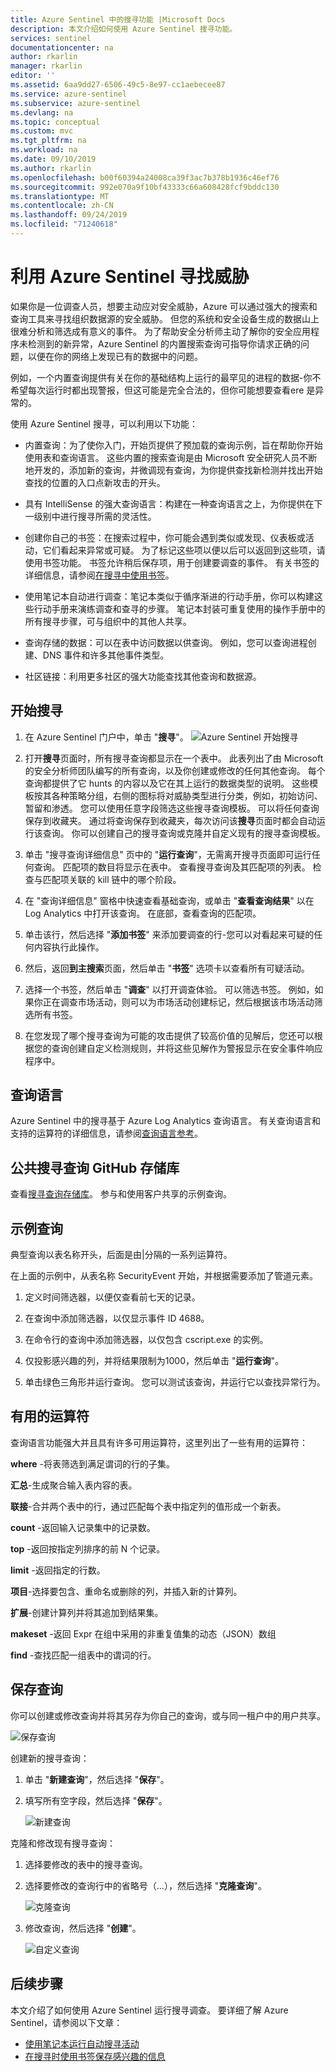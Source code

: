 ```yaml
---
title: Azure Sentinel 中的搜寻功能 |Microsoft Docs
description: 本文介绍如何使用 Azure Sentinel 搜寻功能。
services: sentinel
documentationcenter: na
author: rkarlin
manager: rkarlin
editor: ''
ms.assetid: 6aa9dd27-6506-49c5-8e97-cc1aebecee87
ms.service: azure-sentinel
ms.subservice: azure-sentinel
ms.devlang: na
ms.topic: conceptual
ms.custom: mvc
ms.tgt_pltfrm: na
ms.workload: na
ms.date: 09/10/2019
ms.author: rkarlin
ms.openlocfilehash: b00f60394a24008ca39f3ac7b378b1936c46ef76
ms.sourcegitcommit: 992e070a9f10bf43333c66a608428fcf9bddc130
ms.translationtype: MT
ms.contentlocale: zh-CN
ms.lasthandoff: 09/24/2019
ms.locfileid: "71240618"
---
```

# <a name="hunt-for-threats-with-in-azure-sentinel"></a>利用 Azure Sentinel 寻找威胁



如果你是一位调查人员，想要主动应对安全威胁，Azure 可以通过强大的搜索和查询工具来寻找组织数据源的安全威胁。 但您的系统和安全设备生成的数据山上很难分析和筛选成有意义的事件。 为了帮助安全分析师主动了解你的安全应用程序未检测到的新异常，Azure Sentinel 的内置搜索查询可指导你请求正确的问题，以便在你的网络上发现已有的数据中的问题。 

例如，一个内置查询提供有关在你的基础结构上运行的最罕见的进程的数据-你不希望每次运行时都出现警报，但这可能是完全合法的，但你可能想要查看ere 是异常的。 



使用 Azure Sentinel 搜寻，可以利用以下功能：

- 内置查询：为了使你入门，开始页提供了预加载的查询示例，旨在帮助你开始使用表和查询语言。 这些内置的搜索查询是由 Microsoft 安全研究人员不断地开发的，添加新的查询，并微调现有查询，为你提供查找新检测并找出开始查找的位置的入口点新攻击的开头。 

- 具有 IntelliSense 的强大查询语言：构建在一种查询语言之上，为你提供在下一级别中进行搜寻所需的灵活性。

- 创建你自己的书签：在搜索过程中，你可能会遇到类似或发现、仪表板或活动，它们看起来异常或可疑。 为了标记这些项以便以后可以返回到这些项，请使用书签功能。 书签允许稍后保存项，用于创建要调查的事件。 有关书签的详细信息，请参阅[在搜寻中使用书签](hunting.md)。
- 使用笔记本自动进行调查：笔记本类似于循序渐进的行动手册，你可以构建这些行动手册来演练调查和查寻的步骤。  笔记本封装可重复使用的操作手册中的所有搜寻步骤，可与组织中的其他人共享。 
- 查询存储的数据：可以在表中访问数据以供查询。 例如，您可以查询进程创建、DNS 事件和许多其他事件类型。

- 社区链接：利用更多社区的强大功能查找其他查询和数据源。
 
## <a name="get-started-hunting"></a>开始搜寻

1. 在 Azure Sentinel 门户中，单击 "**搜寻**"。
  ![Azure Sentinel 开始搜寻](media/tutorial-hunting/hunting-start.png)

2. 打开**搜寻**页面时，所有搜寻查询都显示在一个表中。 此表列出了由 Microsoft 的安全分析师团队编写的所有查询，以及你创建或修改的任何其他查询。 每个查询都提供了它 hunts 的内容以及它在其上运行的数据类型的说明。 这些模板按其各种策略分组，右侧的图标将对威胁类型进行分类，例如，初始访问、暂留和渗透。 您可以使用任意字段筛选这些搜寻查询模板。 可以将任何查询保存到收藏夹。 通过将查询保存到收藏夹，每次访问该**搜寻**页面时都会自动运行该查询。 你可以创建自己的搜寻查询或克隆并自定义现有的搜寻查询模板。 
 
2. 单击 "搜寻查询详细信息" 页中的 "**运行查询**"，无需离开搜寻页面即可运行任何查询。  匹配项的数目将显示在表中。 查看搜寻查询及其匹配项的列表。 检查与匹配项关联的 kill 链中的哪个阶段。

3. 在 "查询详细信息" 窗格中快速查看基础查询，或单击 "**查看查询结果**" 以在 Log Analytics 中打开该查询。 在底部，查看查询的匹配项。

4.  单击该行，然后选择 "**添加书签**" 来添加要调查的行-您可以对看起来可疑的任何内容执行此操作。 

5. 然后，返回**到主搜索**页面，然后单击 "**书签**" 选项卡以查看所有可疑活动。 

6. 选择一个书签，然后单击 "**调查**" 以打开调查体验。 可以筛选书签。 例如，如果你正在调查市场活动，则可以为市场活动创建标记，然后根据该市场活动筛选所有书签。

1. 在您发现了哪个搜寻查询为可能的攻击提供了较高价值的见解后，您还可以根据您的查询创建自定义检测规则，并将这些见解作为警报显示在安全事件响应程序中。

 

## <a name="query-language"></a>查询语言 

Azure Sentinel 中的搜寻基于 Azure Log Analytics 查询语言。 有关查询语言和支持的运算符的详细信息，请参阅[查询语言参考](https://docs.loganalytics.io/docs/Language-Reference/)。

## <a name="public-hunting-query-github-repository"></a>公共搜寻查询 GitHub 存储库

查看[搜寻查询存储库](https://github.com/Azure/Orion)。 参与和使用客户共享的示例查询。

 

## <a name="sample-query"></a>示例查询

典型查询以表名称开头，后面是由\|分隔的一系列运算符。

在上面的示例中，从表名称 SecurityEvent 开始，并根据需要添加了管道元素。

1. 定义时间筛选器，以便仅查看前七天的记录。

2. 在查询中添加筛选器，以仅显示事件 ID 4688。

3. 在命令行的查询中添加筛选器，以仅包含 cscript.exe 的实例。

4. 仅投影感兴趣的列，并将结果限制为1000，然后单击 "**运行查询**"。
5. 单击绿色三角形并运行查询。 您可以测试该查询，并运行它以查找异常行为。

## <a name="useful-operators"></a>有用的运算符

查询语言功能强大并且具有许多可用运算符，这里列出了一些有用的运算符：

**where** -将表筛选到满足谓词的行的子集。

**汇总**-生成聚合输入表内容的表。

**联接**-合并两个表中的行，通过匹配每个表中指定列的值形成一个新表。

**count** -返回输入记录集中的记录数。

**top** -返回按指定列排序的前 N 个记录。

**limit** -返回指定的行数。

**项目**-选择要包含、重命名或删除的列，并插入新的计算列。

**扩展**-创建计算列并将其追加到结果集。

**makeset** -返回 Expr 在组中采用的非重复值集的动态（JSON）数组

**find** -查找匹配一组表中的谓词的行。

## <a name="save-a-query"></a>保存查询

你可以创建或修改查询并将其另存为你自己的查询，或与同一租户中的用户共享。

   ![保存查询](./media/tutorial-hunting/save-query.png)

创建新的搜寻查询：

1. 单击 "**新建查询**"，然后选择 "**保存**"。
2. 填写所有空字段，然后选择 "**保存**"。

   ![新建查询](./media/tutorial-hunting/new-query.png)

克隆和修改现有搜寻查询：

1. 选择要修改的表中的搜寻查询。
2. 选择要修改的查询行中的省略号（...），然后选择 "**克隆查询**"。

   ![克隆查询](./media/tutorial-hunting/clone-query.png)
 

3. 修改查询，然后选择 "**创建**"。

   ![自定义查询](./media/tutorial-hunting/custom-query.png)

## <a name="next-steps"></a>后续步骤
本文介绍了如何使用 Azure Sentinel 运行搜寻调查。 要详细了解 Azure Sentinel，请参阅以下文章：


- [使用笔记本运行自动搜寻活动](notebooks.md)
- [在搜寻时使用书签保存感兴趣的信息](bookmarks.md)
